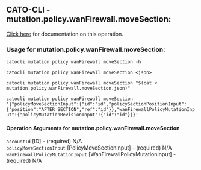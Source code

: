 
## CATO-CLI - mutation.policy.wanFirewall.moveSection:
[Click here](https://api.catonetworks.com/documentation/#mutation-mutation.policy.wanFirewall.moveSection) for documentation on this operation.

### Usage for mutation.policy.wanFirewall.moveSection:

`catocli mutation policy wanFirewall moveSection -h`

`catocli mutation policy wanFirewall moveSection <json>`

`catocli mutation policy wanFirewall moveSection "$(cat < mutation.policy.wanFirewall.moveSection.json)"`

`catocli mutation policy wanFirewall moveSection '{"policyMoveSectionInput":{"id":"id","policySectionPositionInput":{"position":"AFTER_SECTION","ref":"id"}},"wanFirewallPolicyMutationInput":{"policyMutationRevisionInput":{"id":"id"}}}'`


#### Operation Arguments for mutation.policy.wanFirewall.moveSection ####

`accountId` [ID] - (required) N/A    
`policyMoveSectionInput` [PolicyMoveSectionInput] - (required) N/A    
`wanFirewallPolicyMutationInput` [WanFirewallPolicyMutationInput] - (required) N/A    
